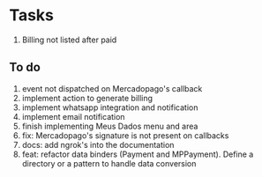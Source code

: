 # Tasks

1. Billing not listed after paid

## To do

1. event not dispatched on Mercadopago's callback
1. implement action to generate billing
1. implement whatsapp integration and notification
1. implement email notification
1. finish implementing Meus Dados menu and area
1. fix: Mercadopago's signature is not present on callbacks
1. docs: add ngrok's into the documentation
1. feat: refactor data binders (Payment and MPPayment). Define a directory or a pattern
   to handle data conversion
